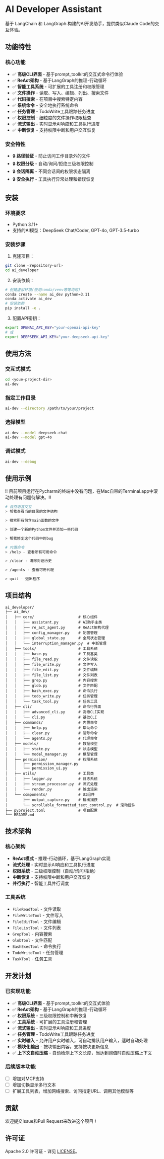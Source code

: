 # AI Developer Assistant

基于 LangChain 和 LangGraph 构建的AI开发助手，提供类似Claude Code的交互体验。

## 功能特性

### 核心功能
- ✅ **高级CLI界面** - 基于prompt_toolkit的交互式命令行体验
- ✅ **ReAct架构** - 基于LangGraph的推理-行动循环
- ✅ **智能工具系统** - 可扩展的工具注册和权限管理
- ✅ **文件操作** - 读取、写入、编辑、列出、搜索文件
- ✅ **代码搜索** - 在项目中搜索特定内容
- ✅ **系统命令** - 安全地执行系统命令
- ✅ **任务管理** - TodoWrite工具跟踪任务进度
- ✅ **权限控制** - 细粒度的文件操作权限检查
- ✅ **流式输出** - 实时显示AI响应和工具执行进度
- ✅ **中断恢复** - 支持权限中断和用户交互恢复

### 安全特性
- 🔒 **路径验证** - 防止访问工作目录外的文件
- 🔒 **权限分级** - 自动/询问/拒绝三级权限控制
- 🔒 **会话隔离** - 不同会话间的权限状态隔离
- 🔒 **安全执行** - 工具执行异常处理和错误恢复

## 安装

### 环境要求
- Python 3.11+
- 支持的AI模型：DeepSeek Chat/Coder, GPT-4o, GPT-3.5-turbo

### 安装步骤

1. 克隆项目：
```bash
git clone <repository-url>
cd ai_developer
```

2. 安装依赖：
```bash
# 创建虚拟环境(使用conda/venv等等均可)
conda create --name ai_dev python=3.11
conda activate ai_dev
# 安装依赖
pip install -e .
```

3. 配置API密钥：
```bash
export OPENAI_API_KEY="your-openai-api-key"
# 或
export DEEPSEEK_API_KEY="your-deepseek-api-key"
```

## 使用方法

### 交互式模式
```bash
cd <youe-project-dir>
ai-dev
```

### 指定工作目录
```bash
ai-dev --directory /path/to/your/project
```

### 选择模型
```bash
ai-dev --model deepseek-chat
ai-dev --model gpt-4o
```

### 调试模式
```bash
ai-dev --debug
```

## 使用示例

!! 目前项目运行在Pycharm的终端中没有问题，在Mac自带的Terminal.app中滚动处理有问题待解决。!!

```bash
# 自然语言交互
> 帮我查看当前目录的文件结构

> 搜索所有包含main函数的文件

> 创建一个新的Python文件并添加一些代码

> 帮我修复这个代码中的bug

# 内置命令
> /help - 查看所有可用命令

> /clear - 清除对话历史

> /agents - 查看可用代理

> quit - 退出程序
```

## 项目结构

```
ai_developer/
├── ai_dev/
│   ├── core/                    # 核心组件
│   │   ├── assistant.py         # AI助手主类
│   │   ├── re_act_agent.py      # ReAct架构代理
│   │   ├── config_manager.py    # 配置管理
│   │   ├── global_state.py      # 全局状态管理
│   │   └── interruption_manager.py  # 中断管理
│   ├── tools/                   # 工具系统
│   │   ├── base.py              # 工具基类
│   │   ├── file_read.py         # 文件读取
│   │   ├── file_write.py        # 文件写入
│   │   ├── file_edit.py         # 文件编辑
│   │   ├── file_list.py         # 文件列表
│   │   ├── grep.py              # 内容搜索
│   │   ├── glob.py              # 文件匹配
│   │   ├── bash_exec.py         # 命令执行
│   │   ├── todo_write.py        # 任务管理
│   │   └── task_tool.py         # 任务工具
│   ├── cli/                     # 命令行界面
│   │   ├── advanced_cli.py      # 高级CLI实现
│   │   └── cli.py               # 基础CLI
│   ├── commands/                # 内置命令
│   │   ├── help.py              # 帮助命令
│   │   ├── clear.py             # 清除命令
│   │   └── agents.py            # 代理命令
│   ├── models/                  # 数据模型
│   │   ├── state.py             # 状态模型
│   │   └── model_manager.py     # 模型管理
│   ├── permission/              # 权限系统
│   │   ├── permission_manager.py
│   │   └── permission_ui.py
│   ├── utils/                   # 工具类
│   │   ├── logger.py            # 日志系统
│   │   ├── stream_processor.py  # 流式处理
│   │   └── render.py            # 输出渲染
│   └── components/              # UI组件
│       ├── output_capture.py    # 输出捕获
│       └── scrollable_formatted_text_control.py  # 滚动控件
├── pyproject.toml               # 项目配置
└── README.md
```

## 技术架构

### 核心架构
- **ReAct模式** - 推理-行动循环，基于LangGraph实现
- **流式处理** - 实时显示AI响应和工具执行进度
- **权限系统** - 三级权限控制（自动/询问/拒绝）
- **中断恢复** - 支持权限中断和用户交互恢复
- **并行执行** - 智能工具并行调度

### 工具系统
- `FileReadTool` - 文件读取
- `FileWriteTool` - 文件写入
- `FileEditTool` - 文件编辑
- `FileListTool` - 文件列表
- `GrepTool` - 内容搜索
- `GlobTool` - 文件匹配
- `BashExecTool` - 命令执行
- `TodoWriteTool` - 任务管理
- `TaskTool` - 任务工具

## 开发计划

### 已实现功能
- ✅ **高级CLI界面** - 基于prompt_toolkit的交互式体验
- ✅ **ReAct架构** - 基于LangGraph的推理-行动循环
- ✅ **权限系统** - 三级权限控制和中断恢复
- ✅ **工具系统** - 可扩展的工具注册和管理
- ✅ **流式输出** - 实时显示AI响应和工具进度
- ✅ **任务管理** - TodoWrite工具跟踪任务进度
- ✅ **实时输入** - 允许用户实时输入，可自动排队用户输入，适时自动处理
- ✅ **模块化输出** - 按块输出内容，支持按块更新信息
- ✅ **上下文自动压缩** - 自动检测上下文长度，当达到阈值时自动压缩上下文

### 后续版本功能
- [ ] 增加对MCP支持
- [ ] 增加切换显示多行文本
- [ ] 扩展工具列表，增加网络搜索、访问指定URL、调用其他模型等

## 贡献

欢迎提交Issue和Pull Request来改进这个项目！

## 许可证

Apache 2.0 许可证 - 详见 [LICENSE](LICENSE)。